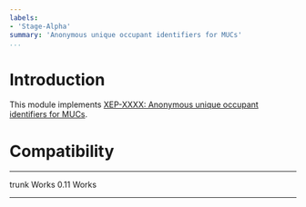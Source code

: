 ```yaml
---
labels:
- 'Stage-Alpha'
summary: 'Anonymous unique occupant identifiers for MUCs'
...
```


Introduction
============

This module implements [XEP-XXXX: Anonymous unique occupant identifiers for
MUCs](https://dino.im/xeps/occupant-id.html).

Compatibility
=============

  ------- ------------------
  trunk   Works
  0.11    Works
  ------- ------------------
